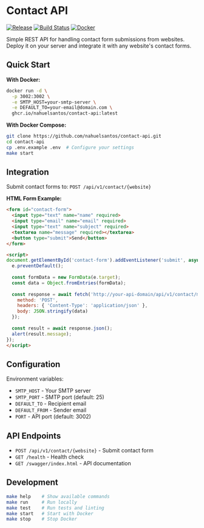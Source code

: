 # Contact API

[![Release](https://img.shields.io/github/v/release/nahuelsantos/contact-api?include_prereleases&style=for-the-badge)](https://github.com/nahuelsantos/contact-api/releases)
[![Build Status](https://img.shields.io/github/actions/workflow/status/nahuelsantos/contact-api/release.yml?branch=main&style=for-the-badge)](https://github.com/nahuelsantos/contact-api/actions)
[![Docker](https://img.shields.io/badge/Docker-Ready-2496ED?logo=docker&logoColor=white&style=for-the-badge)](https://github.com/nahuelsantos/contact-api/blob/main/Dockerfile)

Simple REST API for handling contact form submissions from websites. Deploy it on your server and integrate it with any website's contact forms.

## Quick Start

**With Docker:**
```bash
docker run -d \
  -p 3002:3002 \
  -e SMTP_HOST=your-smtp-server \
  -e DEFAULT_TO=your-email@domain.com \
  ghcr.io/nahuelsantos/contact-api:latest
```

**With Docker Compose:**
```bash
git clone https://github.com/nahuelsantos/contact-api.git
cd contact-api
cp .env.example .env  # Configure your settings
make start
```

## Integration

Submit contact forms to: `POST /api/v1/contact/{website}`

**HTML Form Example:**
```html
<form id="contact-form">
  <input type="text" name="name" required>
  <input type="email" name="email" required>
  <input type="text" name="subject" required>
  <textarea name="message" required></textarea>
  <button type="submit">Send</button>
</form>

<script>
document.getElementById('contact-form').addEventListener('submit', async (e) => {
  e.preventDefault();
  
  const formData = new FormData(e.target);
  const data = Object.fromEntries(formData);
  
  const response = await fetch('http://your-api-domain/api/v1/contact/main', {
    method: 'POST',
    headers: { 'Content-Type': 'application/json' },
    body: JSON.stringify(data)
  });
  
  const result = await response.json();
  alert(result.message);
});
</script>
```

## Configuration

Environment variables:
- `SMTP_HOST` - Your SMTP server
- `SMTP_PORT` - SMTP port (default: 25)
- `DEFAULT_TO` - Recipient email
- `DEFAULT_FROM` - Sender email
- `PORT` - API port (default: 3002)

## API Endpoints

- `POST /api/v1/contact/{website}` - Submit contact form
- `GET /health` - Health check
- `GET /swagger/index.html` - API documentation

## Development

```bash
make help    # Show available commands
make run     # Run locally
make test    # Run tests and linting
make start   # Start with Docker
make stop    # Stop Docker
```